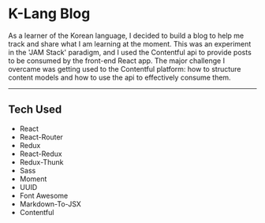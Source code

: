# K-Lang Blog

As a learner of the Korean language, I decided to build a blog to help me track and share what I am learning at the moment.
This was an experiment in the 'JAM Stack' paradigm, and I used the Contentful api to provide posts to be consumed by the front-end React app.
The major challenge I overcame was getting used to the Contentful platform: how to structure content models and how to use the api to effectively consume them.

---

## Tech Used

- React
- React-Router
- Redux
- React-Redux
- Redux-Thunk
- Sass
- Moment
- UUID
- Font Awesome
- Markdown-To-JSX
- Contentful
